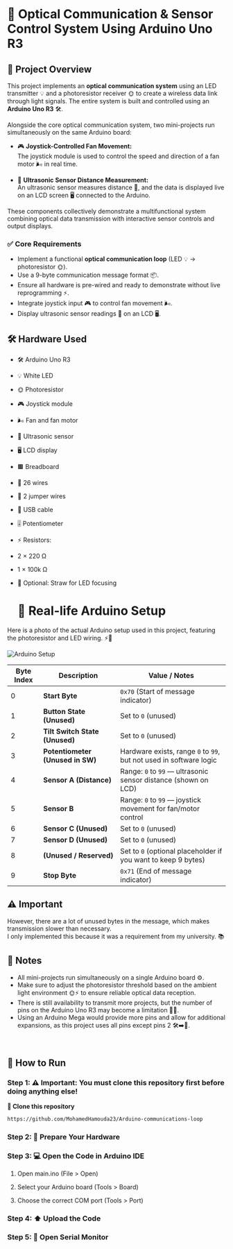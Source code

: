# 🔆 Optical Communication & Sensor Control System Using Arduino Uno R3

## 🔧 Project Overview

This project implements an **optical communication system** using an LED transmitter 💡 and a photoresistor receiver 🌞 to create a wireless data link through light signals. The entire system is built and controlled using an **Arduino Uno R3** 🛠️.

Alongside the core optical communication system, two mini-projects run simultaneously on the same Arduino board:

- 🎮 **Joystick-Controlled Fan Movement:**  
  The joystick module is used to control the speed and direction of a fan motor 🌬️ in real time.

- 📡 **Ultrasonic Sensor Distance Measurement:**  
  An ultrasonic sensor measures distance 📏, and the data is displayed live on an LCD screen 🖥️ connected to the Arduino.

These components collectively demonstrate a multifunctional system combining optical data transmission with interactive sensor controls and output displays.



### ✅ Core Requirements
- Implement a functional **optical communication loop** (LED 💡 → photoresistor 🌞).
- Use a 9-byte communication message format 📦.
- Ensure all hardware is pre-wired and ready to demonstrate without live reprogramming ⚡.
- Integrate joystick input 🎮 to control fan movement 🌬️.
- Display ultrasonic sensor readings 📡 on an LCD 🖥️.



## 🛠️ Hardware Used

- 🛠️ Arduino Uno R3  
- 💡 White LED  
- 🌞 Photoresistor  
- 🎮 Joystick module  
- 🌬️ Fan and fan motor  
- 📡 Ultrasonic sensor  
- 🖥️ LCD display  
- 🟫 Breadboard  
- 🔌 26 wires  
- 🔀 2 jumper wires  
- 🔌 USB cable  
- 🎚️ Potentiometer  
- ⚡ Resistors:  
- 2 × 220 Ω  
- 1 × 100k Ω  
- 🥤 Optional: Straw for LED focusing

  # 📸 Real-life Arduino Setup

Here is a photo of the actual Arduino setup used in this project, featuring the photoresistor and LED wiring. ⚡️🔆

![Arduino Setup](images/hardware_setup.png)



  

| Byte Index | Description                      | Value / Notes                                                      |
| ---------- | -------------------------------- | ------------------------------------------------------------------ |
| 0          | **Start Byte**                   | `0x70` (Start of message indicator)                                |
| 1          | **Button State (Unused)**        | Set to `0` (unused)                                                |
| 2          | **Tilt Switch State (Unused)**   | Set to `0` (unused)                                                |
| 3          | **Potentiometer (Unused in SW)** | Hardware exists, range `0` to `99`, but not used in software logic |
| 4          | **Sensor A (Distance)**          | Range: `0` to `99` — ultrasonic sensor distance (shown on LCD)     |
| 5          | **Sensor B**                     | Range: `0` to `99` — joystick movement for fan/motor control       |
| 6          | **Sensor C (Unused)**            | Set to `0` (unused)                                                |
| 7          | **Sensor D (Unused)**            | Set to `0` (unused)                                                |
| 8          | **(Unused / Reserved)**          | Set to `0` (optional placeholder if you want to keep 9 bytes)      |
| 9          | **Stop Byte**                    | `0x71` (End of message indicator)                                  |


## ⚠️ Important

However, there are a lot of unused bytes in the message, which makes transmission slower than necessary.  
I only implemented this because it was a requirement from my university. 📚


## 📜 Notes

- All mini-projects run simultaneously on a single Arduino board ⚙️.
- Make sure to adjust the photoresistor threshold based on the ambient light environment 🌞⚡ to ensure reliable optical data reception.
- There is still availability to transmit more projects, but the number of pins on the Arduino Uno R3 may become a limitation 🛑📌.
- Using an Arduino Mega would provide more pins and allow for additional expansions, as this project uses all pins except pins 2  🛠️➡️📏.

  
<br>

## 🚀 How to Run

### Step 1: ⚠️ Important: You must clone this repository first before doing anything else!
**🔄 Clone this repository**
```bash
https://github.com/MohamedHamouda23/Arduino-communications-loop
```


### Step 2: 🔌 Prepare Your Hardware


### Step 3: 💻 Open the Code in Arduino IDE


 1. Open main.ino (File > Open)

 2. Select your Arduino board (Tools > Board)

 3. Choose the correct COM port (Tools > Port)

### Step 4: ⬆️ Upload the Code


### Step 5: 📡 Open Serial Monitor





